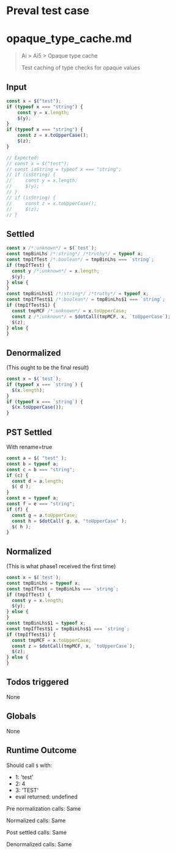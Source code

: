 # Preval test case

# opaque_type_cache.md

> Ai > Ai5 > Opaque type cache
>
> Test caching of type checks for opaque values

## Input

`````js filename=intro
const x = $("test");
if (typeof x === "string") {
    const y = x.length;
    $(y);
}
if (typeof x === "string") {
    const z = x.toUpperCase();
    $(z);
}

// Expected:
// const x = $("test");
// const isString = typeof x === "string";
// if (isString) {
//     const y = x.length;
//     $(y);
// }
// if (isString) {
//     const z = x.toUpperCase();
//     $(z);
// }
`````


## Settled


`````js filename=intro
const x /*:unknown*/ = $(`test`);
const tmpBinLhs /*:string*/ /*truthy*/ = typeof x;
const tmpIfTest /*:boolean*/ = tmpBinLhs === `string`;
if (tmpIfTest) {
  const y /*:unknown*/ = x.length;
  $(y);
} else {
}
const tmpBinLhs$1 /*:string*/ /*truthy*/ = typeof x;
const tmpIfTest$1 /*:boolean*/ = tmpBinLhs$1 === `string`;
if (tmpIfTest$1) {
  const tmpMCF /*:unknown*/ = x.toUpperCase;
  const z /*:unknown*/ = $dotCall(tmpMCF, x, `toUpperCase`);
  $(z);
} else {
}
`````


## Denormalized
(This ought to be the final result)

`````js filename=intro
const x = $(`test`);
if (typeof x === `string`) {
  $(x.length);
}
if (typeof x === `string`) {
  $(x.toUpperCase());
}
`````


## PST Settled
With rename=true

`````js filename=intro
const a = $( "test" );
const b = typeof a;
const c = b === "string";
if (c) {
  const d = a.length;
  $( d );
}
const e = typeof a;
const f = e === "string";
if (f) {
  const g = a.toUpperCase;
  const h = $dotCall( g, a, "toUpperCase" );
  $( h );
}
`````


## Normalized
(This is what phase1 received the first time)

`````js filename=intro
const x = $(`test`);
const tmpBinLhs = typeof x;
const tmpIfTest = tmpBinLhs === `string`;
if (tmpIfTest) {
  const y = x.length;
  $(y);
} else {
}
const tmpBinLhs$1 = typeof x;
const tmpIfTest$1 = tmpBinLhs$1 === `string`;
if (tmpIfTest$1) {
  const tmpMCF = x.toUpperCase;
  const z = $dotCall(tmpMCF, x, `toUpperCase`);
  $(z);
} else {
}
`````


## Todos triggered


None


## Globals


None


## Runtime Outcome


Should call `$` with:
 - 1: 'test'
 - 2: 4
 - 3: 'TEST'
 - eval returned: undefined

Pre normalization calls: Same

Normalized calls: Same

Post settled calls: Same

Denormalized calls: Same
